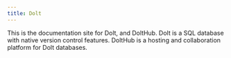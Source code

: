 ```yaml
---
title: Dolt
---
```


This is the documentation site for Dolt, and DoltHub. Dolt is a SQL database with native version control features. DoltHub is a hosting and collaboration platform for Dolt databases.
